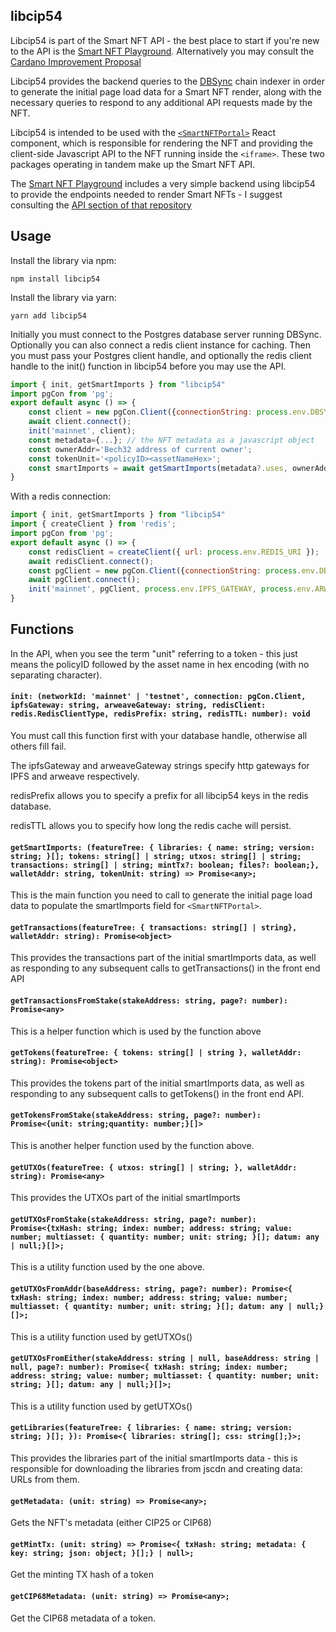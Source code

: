 ## libcip54

Libcip54 is part of the Smart NFT API - the best place to start if you're new to the API is the [Smart NFT Playground](https://nft-playground.dev). Alternatively you may consult the [Cardano Improvement Proposal](https://cips.cardano.org/cips/cip54)

Libcip54 provides the backend queries to the [DBSync](https://github.com/input-output-hk/cardano-db-sync) chain indexer in order to generate the initial page load data for a Smart NFT render, along with the necessary queries to respond to any additional API requests made by the NFT. 

Libcip54 is intended to be used with the [`<SmartNFTPortal>`](https://github.com/kieransimkin/smartnftportal) React component, which is responsible for rendering the NFT and providing the client-side Javascript API to the NFT running inside the `<iframe>`. These two packages operating in tandem make up the Smart NFT API.

The [Smart NFT Playground](https://nft-playground.dev/) includes a very simple backend using libcip54 to provide the endpoints needed to render Smart NFTs - I suggest consulting the [API section of that repository](https://github.com/kieransimkin/cip54-playground/tree/main/pages/api) 

## Usage

Install the library via npm:
```
npm install libcip54
```

Install the library via yarn:
```
yarn add libcip54
```

Initially you must connect to the Postgres database server running DBSync. Optionally you can also connect a redis client instance for caching. Then you must pass your Postgres client handle, and optionally the redis client handle to the init() function in libcip54 before you may use the API.

```js
import { init, getSmartImports } from "libcip54"
import pgCon from 'pg';
export default async () => { 
    const client = new pgCon.Client({connectionString: process.env.DBSYNC_URI});
    await client.connect();
    init('mainnet', client);
    const metadata={...}; // the NFT metadata as a javascript object
    const ownerAddr='Bech32 address of current owner';
    const tokenUnit='<policyID><assetNameHex>';
    const smartImports = await getSmartImports(metadata?.uses, ownerAddr, tokenUnit)
}
```

With a redis connection:

```js
import { init, getSmartImports } from "libcip54"
import { createClient } from 'redis';
import pgCon from 'pg';
export default async () => { 
    const redisClient = createClient({ url: process.env.REDIS_URI });
    await redisClient.connect();
    const pgClient = new pgCon.Client({connectionString: process.env.DBSYNC_URI});
    await pgClient.connect();
    init('mainnet', pgClient, process.env.IPFS_GATEWAY, process.env.ARWEAVE_GATEWAY, redisClient);
}
```

## Functions

In the API, when you see the term "unit" referring to a token - this just means the policyID followed by the asset name in hex encoding (with no separating character). 

#### `init: (networkId: 'mainnet' | 'testnet', connection: pgCon.Client, ipfsGateway: string, arweaveGateway: string, redisClient: redis.RedisClientType, redisPrefix: string, redisTTL: number): void`

You must call this function first with your database handle, otherwise all others fill fail.

The ipfsGateway and arweaveGateway strings specify http gateways for IPFS and arweave respectively.

redisPrefix allows you to specify a prefix for all libcip54 keys in the redis database.

redisTTL allows you to specify how long the redis cache will persist.

#### `getSmartImports: (featureTree: { libraries: { name: string; version: string; }[]; tokens: string[] | string; utxos: string[] | string; transactions: string[] | string; mintTx?: boolean; files?: boolean;}, walletAddr: string, tokenUnit: string) => Promise<any>;`

This is the main function you need to call to generate the initial page load data to populate the smartImports field for `<SmartNFTPortal>`.

#### `getTransactions(featureTree: { transactions: string[] | string}, walletAddr: string): Promise<object>`

This provides the transactions part of the initial smartImports data, as well as responding to any subsequent calls to getTransactions() in the front end API

#### `getTransactionsFromStake(stakeAddress: string, page?: number): Promise<any>`

This is a helper function which is used by the function above

#### `getTokens(featureTree: { tokens: string[] | string }, walletAddr: string): Promise<object>`

This provides the tokens part of the initial smartImports data, as well as responding to any subsequent calls to getTokens() in the front end API.

#### `getTokensFromStake(stakeAddress: string, page?: number): Promise<{unit: string;quantity: number;}[]>`

This is another helper function used by the function above.

#### `getUTXOs(featureTree: { utxos: string[] | string; }, walletAddr: string): Promise<any>`

This provides the UTXOs part of the initial smartImports 

#### `getUTXOsFromStake(stakeAddress: string, page?: number): Promise<{txHash: string; index: number; address: string; value: number; multiasset: { quantity: number; unit: string; }[]; datum: any | null;}[]>;`

This is a utility function used by the one above.

#### `getUTXOsFromAddr(baseAddress: string, page?: number): Promise<{ txHash: string; index: number; address: string; value: number; multiasset: { quantity: number; unit: string; }[]; datum: any | null;}[]>;`

This is a utility function used by getUTXOs()

#### `getUTXOsFromEither(stakeAddress: string | null, baseAddress: string | null, page?: number): Promise<{ txHash: string; index: number; address: string; value: number; multiasset: { quantity: number; unit: string; }[]; datum: any | null;}[]>;`

This is a utility function used by getUTXOs()

#### `getLibraries(featureTree: { libraries: { name: string; version: string; }[]; }): Promise<{ libraries: string[]; css: string[];}>;`

This provides the libraries part of the initial smartImports data - this is responsible for downloading the libraries from jscdn and creating data: URLs from them.

#### `getMetadata: (unit: string) => Promise<any>;`

Gets the NFT's metadata (either CIP25 or CIP68)

#### `getMintTx: (unit: string) => Promise<{ txHash: string; metadata: { key: string; json: object; }[];} | null>;`

Get the minting TX hash of a token

#### `getCIP68Metadata: (unit: string) => Promise<any>;`

Get the CIP68 metadata of a token.
